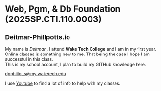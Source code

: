 # Web, Pgm, & Db Foundation (2025SP.CTI.110.0003) #
## Deitmar-Phillpotts.io ##
 

My name is *Deitmar* , I attend **Wake Tech College** and I am in my first year.<br>Online classes is something new to me. That being the case I hope I am successful in this class. <br> This is my school account, I plan to build my GITHub knowledge here.
 
dpphillotts@my.waketech.edu

I use [Youtube](https://youtube.com) to find a lot of info to help with my classes.